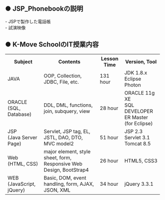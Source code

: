 <h2> ● JSP_Phonebookの説明 </h2>
- JSPで製作した電話帳 <br>
- 試演映像



<h2> ● K-Move SchoolのIT授業内容 </h2>
<table>
<tr>
	<th class="sbj">Subject</th>
	<th>Contents</th>
	<th>Lesson Time</th>
	<th>Version, Tool</th>
</tr>
<tr>
	<td class="sbj">JAVA</td>
	<td>OOP, Collection, JDBC, File, etc.</td>
	<td>131 hour</td>
	<td>JDK 1.8.x<br>Eclipse Photon</td>
</tr>
<tr>
	<td class="sbj">ORACLE<br>(SQL, Database)</td>
	<td>DDL, DML, functions, join, subquery, view</td>
	<td>28 hour</td>
	<td>ORACLE 11g XE<br>SQL DEVELOPER<br>ER Master (for Eclipse)</td>
</tr>
<tr>
	<td class="sbj">JSP<br>(Java Server Page)</td>
	<td>Servlet,  JSP tag,  EL, JSTL, DAO, DTO, MVC model2</td>
	<td>51 hour</td>
	<td>JSP 2.3<br>Servlet 3.1<br>Tomcat 8.5</td>
</tr>
<tr>
	<td class="sbj">Web<br>(HTML, CSS)</td>
	<td>major element, style sheet, form, Responsive Web Design, BootStrap4</td>
	<td>26 hour</td>
	<td>HTML5, CSS3</td>
</tr>
<tr>
	<td class="sbj">WEB<br>(JavaScript, jQuery)</td>
	<td>Basic, DOM, event handling, form, AJAX, JSON, XML</td>
	<td>34 hour</td>
	<td>jQuery 3.3.1</td>
</tr>
</table>

